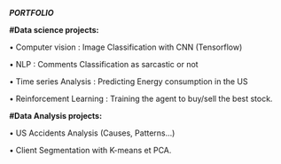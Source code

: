 ***PORTFOLIO***

**#Data science projects:**

•	Computer vision : Image Classification with CNN (Tensorflow)

•	NLP : Comments Classification as sarcastic or not

•	Time series Analysis : Predicting Energy consumption in the US

•	Reinforcement Learning : Training the agent to buy/sell the best stock.



**#Data Analysis projects:**

•	US Accidents Analysis (Causes, Patterns...)

•	Client Segmentation with K-means et PCA.

